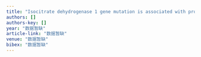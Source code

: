 ```yaml
---
title: "Isocitrate dehydrogenase 1 gene mutation is associated with prognosis in clinical low-grade gliomas"
authors: []
authors-key: []
year: "数据暂缺"
article-link: "数据暂缺"
venue: "数据暂缺"
bibex: "数据暂缺"
---
```

